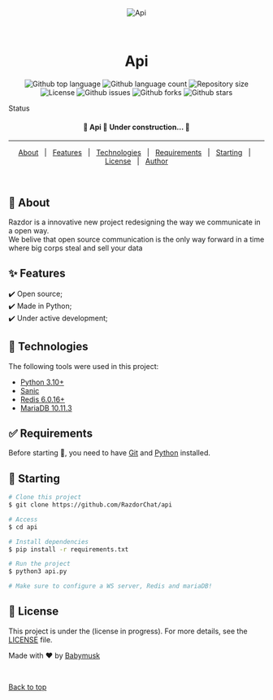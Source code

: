 <div align="center" id="top"> 
  <img src="./.github/app.gif" alt="Api" /> 

  &#xa0;
</div>

<h1 align="center">Api</h1>

<p align="center">
  <img alt="Github top language" src="https://img.shields.io/github/languages/top/RazdorChat/api?color=56BEB8">

  <img alt="Github language count" src="https://img.shields.io/github/languages/count/RazdorChat/api?color=56BEB8">

  <img alt="Repository size" src="https://img.shields.io/github/repo-size/RazdorChat/api?color=56BEB8">

  <img alt="License" src="https://img.shields.io/github/license/RazdorChat/api?color=56BEB8">

  <img alt="Github issues" src="https://img.shields.io/github/issues/RazdorChat/api?color=56BEB8" />

  <img alt="Github forks" src="https://img.shields.io/github/forks/RazdorChat/api?color=56BEB8" />

  <img alt="Github stars" src="https://img.shields.io/github/stars/RazdorChat/api?color=56BEB8" />
</p>

Status

<h4 align="center"> 
	🚧  Api 🚀 Under construction...  🚧
</h4> 

<hr>

<p align="center">
  <a href="#dart-about">About</a> &#xa0; | &#xa0; 
  <a href="#sparkles-features">Features</a> &#xa0; | &#xa0;
  <a href="#rocket-technologies">Technologies</a> &#xa0; | &#xa0;
  <a href="#white_check_mark-requirements">Requirements</a> &#xa0; | &#xa0;
  <a href="#checkered_flag-starting">Starting</a> &#xa0; | &#xa0;
  <a href="#memo-license">License</a> &#xa0; | &#xa0;
  <a href="https://github.com/RazdorChat" target="_blank">Author</a>
</p>

<br>

## :dart: About ##

Razdor is a innovative new project redesigning the way we communicate in a open way.<br/>
We belive that open source communication is the only way forward in a time where big corps steal and sell your data<br/>

## :sparkles: Features ##

:heavy_check_mark: Open source;\
:heavy_check_mark: Made in Python;\
:heavy_check_mark: Under active development;

## :rocket: Technologies ##

The following tools were used in this project:

- [Python 3.10+](https://python.org)
- [Sanic](https://sanic.dev)
- [Redis 6.0.16+](https://github.com/redis/redis)
- [MariaDB 10.11.3](https://downloads.mariadb.org/mariadb/10.11.3/)

## :white_check_mark: Requirements ##

Before starting :checkered_flag:, you need to have [Git](https://git-scm.com) and [Python](https://python.org/) installed.

## :checkered_flag: Starting ##

```bash
# Clone this project
$ git clone https://github.com/RazdorChat/api

# Access
$ cd api

# Install dependencies
$ pip install -r requirements.txt

# Run the project
$ python3 api.py

# Make sure to configure a WS server, Redis and mariaDB!
```

## :memo: License ##

This project is under the (license in progress). For more details, see the [LICENSE](LICENSE.md) file.


Made with :heart: by <a href="https://github.com/RazdorChat" target="_blank">Babymusk</a>

&#xa0;

<a href="#top">Back to top</a>
